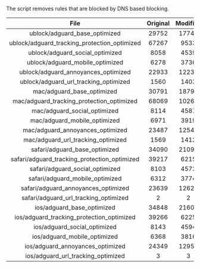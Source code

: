 The script removes rules that are blocked by DNS based blocking.


| File | Original | Modified |
|:----:|:-----:|:-----:|
| ublock/adguard_base_optimized | 29752 | 17746 |
| ublock/adguard_tracking_protection_optimized | 67267 | 9533 |
| ublock/adguard_social_optimized | 8058 | 4539 |
| ublock/adguard_mobile_optimized | 6278 | 3736 |
| ublock/adguard_annoyances_optimized | 22933 | 12238 |
| ublock/adguard_url_tracking_optimized | 1560 | 1403 |
| mac/adguard_base_optimized | 30791 | 18794 |
| mac/adguard_tracking_protection_optimized | 68069 | 10267 |
| mac/adguard_social_optimized | 8114 | 4587 |
| mac/adguard_mobile_optimized | 6971 | 3919 |
| mac/adguard_annoyances_optimized | 23487 | 12548 |
| mac/adguard_url_tracking_optimized | 1569 | 1412 |
| safari/adguard_base_optimized | 34090 | 21094 |
| safari/adguard_tracking_protection_optimized | 39217 | 6215 |
| safari/adguard_social_optimized | 8103 | 4573 |
| safari/adguard_mobile_optimized | 6312 | 3774 |
| safari/adguard_annoyances_optimized | 23639 | 12625 |
| safari/adguard_url_tracking_optimized | 2 | 2 |
| ios/adguard_base_optimized | 34848 | 21605 |
| ios/adguard_tracking_protection_optimized | 39266 | 6225 |
| ios/adguard_social_optimized | 8143 | 4594 |
| ios/adguard_mobile_optimized | 6368 | 3816 |
| ios/adguard_annoyances_optimized | 24349 | 12958 |
| ios/adguard_url_tracking_optimized | 3 | 3 |